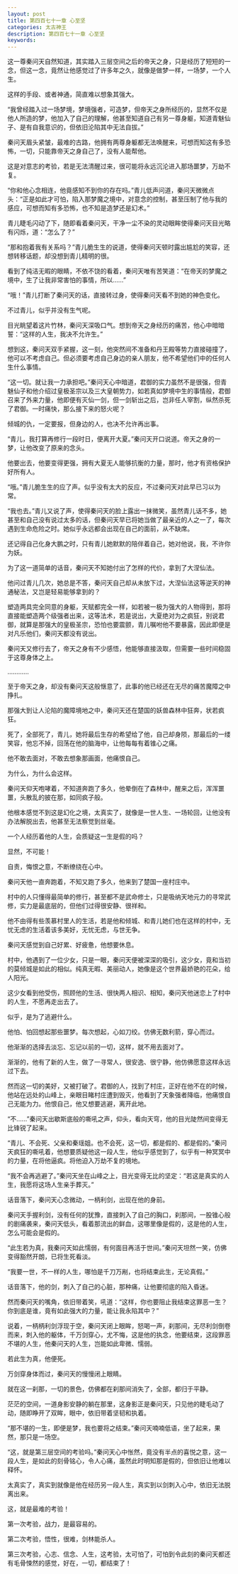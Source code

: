 ```yaml
---
layout: post
title: 第四百七十一章 心至坚
categories: 太古神王
description: 第四百七十一章 心至坚
keywords:
---
```


这一尊秦问天自然知道，其实踏入三层空间之后的帝天之身，只是经历了短短的一念，但这一念，竟然让他感觉过了许多年之久，就像是做梦一样，一场梦，一个人生。

这样的手段、或者神通，简直难以想象其强大。

“我曾经踏入过一场梦境，梦境强者，可造梦，但帝天之身所经历的，显然不仅是他人所造的梦，他加入了自己的理解，他甚至知道自己有另一尊身躯，知道青魅仙子、是有自我意识的，但依旧沦陷其中无法自拔。”

秦问天眉头紧皱，最难的古路，他拥有两尊身躯都无法唤醒来，可想而知这有多恐怖，一切，只能靠帝天之身自己了，没有人能帮他。

这是对意志的考验，若是无法清醒过来，很可能将永远沉沦进入那场噩梦，万劫不复。

“你和他心念相连，他竟感知不到你的存在吗。”青儿低声问道，秦问天微微点头：“正是如此才可怕，陷入那梦魔之境中，对意念的控制，甚至压制了他与我的感应，可想而知有多恐怖，也不知是造梦还是幻术。”

青儿睫毛闪动了下，随即看着秦问天，干净一尘不染的灵动眼眸使得秦问天目光略有闪烁，道：“怎么了？”

“那和抱着我有关系吗？”青儿脆生生的说道，使得秦问天顿时露出尴尬的笑容，还想转移话题，却没想到青儿精明的很。

看到了纯洁无暇的眼睛，不依不饶的看着，秦问天唯有苦笑道：“在帝天的梦魔之境中，生了让我非常害怕的事情，所以……”

“哦！”青儿打断了秦问天的话，直接转过身，使得秦问天看不到她的神色变化。

不过青儿，似乎并没有生气呢。

目光眺望着这片竹林，秦问天深吸口气。想到帝天之身经历的痛苦，他心中暗暗誓：“这样的人生，我决不允许生。”

想到这，秦问天双手紧握，这一刻，他突然间不准备和丹王殿等势力直接碰撞了，他可以不考虑自己。但必须要考虑自己身边的亲人朋友，他不希望他们中的任何人生什么事情。

“这一切。就让我一力承担吧。”秦问天心中暗道，君御的实力虽然不是很强，但青魅仙子和他介绍过皇极圣宗以及三大皇朝势力，如若真如梦境中生的事情般，君御召来了外来力量，他即便有灭仙一剑，但一剑斩出之后，岂非任人宰割，纵然杀死了君御。一时痛快，那么接下来的怒火呢？

倾城的仇，一定要报，但身边的人，也决不允许再出事。

“青儿，我打算再修行一段时日，便离开大夏。”秦问天开口说道。帝天之身的一梦，让他改变了原来的念头。

他要出去，他要变得更强，拥有大夏无人能够抗衡的力量，那时，他才有资格保护好所有人。

“哦。”青儿脆生生的应了声。似乎没有太大的反应，不过秦问天对此早已习以为常。

“我也去。”青儿又说了声，使得秦问天的脸上露出一抹微笑，虽然青儿话不多，她甚至和自己没有说过太多的话，但秦问天早已将她当做了最亲近的人之一了，每次遇到生命危险之时。她似乎永远都会出现在自己的面前，从不缺席。

还记得自己化身大鹏之时，只有青儿她默默的陪伴着自己，她对他说，我，不许你为妖。

为了这一道简单的话音，秦问天不知她付出了怎样的代价，拿到了大涅仙法。

他问过青儿几次，她总是不答，秦问天自己却从未放下过，大涅仙法这等逆天的神通秘法，又岂是轻易能够拿到的？

塑造两具完全同意的身躯，天赋都完全一样，如若被一极为强大的人物得到，那将直接能塑造两个级强者出来，这等法术，若是说出，大夏绝对为之疯狂，别说君御，就算是那强大的皇极圣宗，恐怕也要震颤，青儿嘱咐他不要暴露，因此即便是对凡乐他们，秦问天都没有说出。

秦问天又修行去了，帝天之身有不少感悟，他能够直接汲取，但需要一些时间稳固于这尊身体之上。

…………

至于帝天之身，却没有秦问天这般惬意了，此事的他已经还在无尽的痛苦魔障之中挣扎。

那强大到让人沦陷的魔障境地之中，秦问天还在楚国的妖兽森林中狂奔，状若疯狂。

死了，全部死了，青儿，她将最后生存的希望给了他，自己却身陨，那最后的一缕笑容，他忘不掉，回荡在他的脑海中，让他每每有着锥心之痛。

他不敢去面对，不敢去想象那画面，他痛恨自己。

为什么，为什么会这样。

秦问天仰天咆哮着，不知道奔跑了多久，他晕倒在了森林中，醒来之后，浑浑噩噩，头散乱的披在那，如同疯子般。

他根本感觉不到这是幻化之境，太真实了，就像是一世人生、一场轮回，让他没有办法解脱出去，他甚至无法察觉到丝毫。

一个人经历着他的人生，会质疑这一生是假的吗？

显然，不可能！

自责，悔恨之意，不断缭绕在心中。

秦问天他一直奔跑着，不知又跑了多久，他来到了楚国一座村庄中。

村中的人只懂得最简单的修行，甚至都不是武命修士，只是吸纳天地元力的寻常武修，实力是最底层的，但他们过得很安静、很祥和。

他不由得有些羡慕村里人的生活，若是他和倾城、和青儿她们也在这样的村中，无忧无虑的生活着该多美好，无忧无虑，与世无争。

秦问天感觉到自己好累、好疲惫，他想要休息。

村中，他遇到了一位少女，只是一眼，秦问天便被深深的吸引，这少女，竟和当初的莫倾城是如此的相似。纯真无暇、美丽动人，她像是这个世界最娇艳的花朵，给人阳光。

这少女看到他受伤，照顾他的生活、很快两人相识、相知，秦问天他迷恋上了村中的人生，不愿再走出去了。

似乎，是为了逃避什么。

他怕、怕回想起那些噩梦。每次想起，心如刀绞。仿佛无数利箭，穿心而过。

他渐渐的选择去淡忘、忘记以前的一切，这样，就不用去面对了。

渐渐的，他有了新的人生，做了一寻常人，很安逸、很宁静，他仿佛愿意这样永远过下去。

然而这一切的美好，又被打破了。君御的人，找到了村庄，正好在他不在的时候，他站在远处的山峰上，亲眼目睹村庄遭到毁灭，他看到了天象强者降临，他痛恨自己无能为力。他恨自己，他又想要逃避，离开此地。

“不……”秦问天出歇斯底般的嘶吼之声，仰头，看向天穹，他的目光陡然间变得无比锋锐了起来。

“青儿、不会死、父亲和秦瑶姐。也不会死，这一切，都是假的、都是假的。”秦问天疯狂的嘶吼着，他想要质疑他这一段人生，他似乎感觉到了，似乎有一种冥冥中的力量，在将他逼疯。将他迫入万劫不复的境地。

“我不会再逃避了。”秦问天坐在山峰之上，目光变得无比的坚定：“若这是真实的人生，我愿将这场人生亲手葬灭。”

话音落下，秦问天心念微动，一柄利剑，出现在他的身前。

秦问天手握利剑，没有任何的犹豫，直接刺入了自己的胸口，刹那间，一股锥心般的剧痛袭来，秦问天低头，看着那流出的鲜血，这哪里像是假的，这是他的人生，怎么可能会是假的。

“此生若为真，我秦问天如此懦弱，有何面目再活于世间。”秦问天坦然一笑，仿佛变得豁然开朗，已将生死看淡。

“我要一世，不一样的人生，哪怕是千刀万剐，也将结束此生，无论真假。”

话音落下，他的剑，刺入了自己的心脏，那种痛，让他要彻底的陷入昏迷。

然而秦问天的嘴角，依旧带着笑，吼道：“这样，你也要阻止我结束这罪恶一生？你到底是谁，竟有如此强大的力量，能让我永陷其中？”

说着，一柄柄利剑浮现于空，秦问天闭上眼眸，怒喝一声，刹那间，无尽利剑倒卷而来，刺入他的躯体，千万剑穿心，尤不悔，这是他的执念，他要结束，这段罪恶不堪的人生，他秦问天的人生，岂能如此卑微、懦弱。

若此生为真，他便死。

万剑穿身体而过，秦问天的慢慢闭上眼睛。

就在这一刹那，一切的景色，仿佛都在刹那间消失了，全部，都归于平静。

茫茫的空间，一道身影安静的躺在那里，这身影正是秦问天，只见他的睫毛动了动，随即睁开了双眸，眼中，依旧带着坚韧和执着。

“那不堪的一生，即便是梦，我也要将之结束。”秦问天喃喃低语，坐了起来，果然，那只是一场空。

“这，就是第三层空间的考验吗。”秦问天心中怅然，竟没有半点的喜悦之意，这一段人生，是如此的刻骨铭心，令人心痛，虽然此时明知那是假的，但依旧让他难以释怀。

太真实了，真实到就像是他在经历另一段人生，真实到以剑刺入心中，依旧无法脱离出来。

这，就是最难的考验！

第一次考验，战力，是最容易的。

第二次考验，悟性，很难，剑林能杀人。

第三次考验，心志、信念、人生，这考验，太可怕了，可怕到令此刻的秦问天都还有毛骨悚然的感觉，好在，一切，都结束了！
